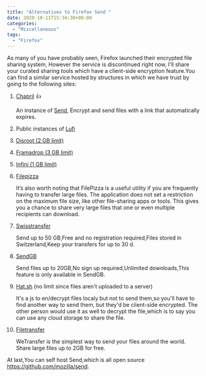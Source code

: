 ```yaml
---
title: "Alternatives to Firefox Send "
date: 2020-10-11T15:34:30+08:00
categories:
  - "Miscellaneous"
tags:
  - "Firefox"
---
```


As many of you have probably seen, Firefox launched their encrypted file sharing system, However the service is discontinued right now, I'll share your curated sharing tools which have a client-side encryption feature.You can find a similar service hosted by structures in which we have trust by going to the following sites:
<!--more-->

1. [Chapril](https://drop.chapril.org/) 👍

   An instance of [Send](https://github.com/mozilla/send), Encrypt and send files with a link that automatically expires.

2. Public instances of [Lufi](https://github.com/ldidry/lufi)

3. [Disroot (2 GB limit)](https://upload.disroot.org/)

4. [Framadrop (3 GB limit)](https://framadrop.org/lufi/)

5. [Infini (1 GB limit)](https://drop.infini.fr/)

6. [Filepizza](https://file.pizza/)

   It’s also worth noting that FilePizza is a useful utility if you are frequently having to transfer large files. The application does not set a restriction on the maximum file    size, like other file-sharing apps or tools. This gives you a chance to share very large files that one or even multiple recipients can download.

7. [Swisstransfer](https://www.swisstransfer.com/)

   Send up to 50 GB,Free and no registration required,Files stored in Switzerland,Keep your transfers for up to 30 d.

8. [SendGB](https://www.sendgb.com/) 

   Send files up to 20GB,No sign up required,Unlimited downloads,This feature is only available in SendGB.

9. [Hat.sh](https://hat.sh/) (no limit since files aren't uploaded to a server) 

   It's a js to en/decrypt files localy but not to send them,so you'll have to find another way to send them, but they'd be client-side encrypted. The other person would use it    as well to decrypt the file,which is to say you can use any cloud storage to share the file.

10. [Filetransfer](https://filetransfer.io/)

    WeTransfer is the simplest way to send your files around the world. Share large files up to 2GB for free.

At last,You can self host Send,which is all open source https://github.com/mozilla/send.
